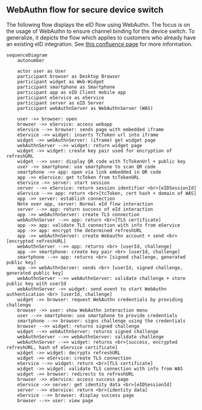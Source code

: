 ## WebAuthn flow for secure device switch

The following flow displays the eID flow using WebAuthn. The focus is on the usage of WebAuthn to ensure channel binding for the device switch. To generalize, it depicts the flow which applies to customers who already have an existing eID integration.
See [this confluence page]([https://digitalservicebund.atlassian.net/wiki/spaces/UseID/pages/438829109/Components+and+Flows](https://digitalservicebund.atlassian.net/wiki/spaces/UseID/pages/638615676/Secure+QR-Code+based+device+switch+with+WebAuthn)) for more information.

```mermaid
sequenceDiagram
    autonumber
    
    actor user as User
    participant browser as Desktop Browser
    participant widget as Web-Widget
    participant smartphone as Smartphone
    participant app as eID Client mobile app
    participant eService as eService
    participant server as eID Server
    participant webAuthnServer as WebAuthnServer (WAS)
    
    user ->> browser: open
    browser ->> eService: access webapp
    eService -->> browser: sends page with embedded iframe
    eService ->> widget: inserts TcToken url into iframe
    widget ->> webAuthnServer: (iframe) get widget page
    webAuthnServer -->> widget: return widget page
    widget ->> widget: create key pair used for encryption of refreshURL
    widget -->> user: display QR code with TcTokenUrl + public key
    user ->> smartphone: use smartphone to scan QR code
    smartphone ->> app: open via link embedded in QR code
    app ->> eService: get tcToken from tcTokenURL
    eService ->> server: start session
    server -->> eService: return session identifier <br>[eIDSessionId]
    eService -->> app: return <br>[tcToken, cert hash + domain of WAS]
    app ->> server: establish connection
    Note over app, server: Normal eId flow interaction
    server -->> app: return success of eId interaction
    app ->> webAuthnServer: create TLS connection
    webAuthnServer -->> app: return <br>[TLS certificate]
    app ->> app: validate TLS connection with info from eService
    app ->> app: encrypt the determined refreshURL
    app ->> webAuthnServer: create Webauthn account + send <br> [encrypted refreshURL]
    webAuthnServer -->> app: returns <br> [userId, challenge]
    app ->> smartphone: create key pair <br> [userId, challenge]
    smartphone -->> app: returns <br> [signed challenge, generated public key]
    app ->> webAuthnServer: sends <br> [userId, signed challenge, generated public key]
    webAuthnServer -->> webAuthnServer: validate challenge + store public key with userId
    webAuthnServer ->> widget: send event to start WebAuthn authentication <br> [userId, challenge]
    widget ->> browser: request WebAuthn credentials by providing challenge
    browser ->> user: show WebAuthn interaction menu
    user -->> smartphone: use smartphone to provide credentials
    smartphone -->> browser: signs challenge using the credentials
    browser -->> widget: returns signed challenge
    widget -->> webAuthnServer: returns signed challenge
    webAuthnServer -->> webAuthnServer: validate challenge
    webAuthnServer -->> widget: returns <br>[success, encrypted refreshURL, hash of eService certificate]
    widget ->> widget: decrypts refreshURL
    widget ->> eService: create TLS connection
    eService -->> widget: return <br>[TLS certificate]
    widget ->> widget: validate TLS connection with info from WAS
    widget ->> browser: redirects to refreshURL
    browser ->> eService: access success page
    eService ->> server: get identity data <br>[eIDSessionId]
    server -->> eService: return <br>[identity data]
    eService -->> browser: display success page
    browser -->> user: view page
```
